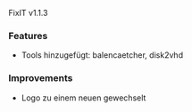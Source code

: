 FixIT v1.1.3

### Features
- Tools hinzugefügt: balencaetcher, disk2vhd

### Improvements
- Logo zu einem neuen gewechselt